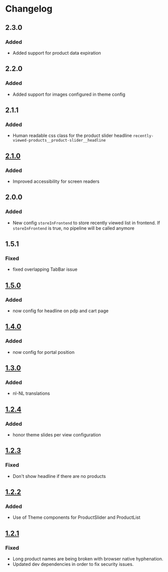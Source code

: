 # Changelog

## 2.3.0
### Added
* Added support for product data expiration

## 2.2.0
### Added
* Added support for images configured in theme config

## 2.1.1
### Added
* Human readable css class for the product slider headline `recently-viewed-products__product-slider__headline`

## [2.1.0]
### Added
* Improved accessibility for screen readers

## 2.0.0
### Added
* New config `storeInFrontend` to store recently viewed list in frontend. If `storeInFrontend` is true, no pipeline will be called anymore

## 1.5.1
### Fixed
* fixed overlapping TabBar issue

## [1.5.0]
### Added
* now config for headline on pdp and cart page

## [1.4.0]
### Added
* now config for portal position

## [1.3.0]
### Added
* nl-NL translations

## [1.2.4]
### Added
* honor theme slides per view configuration

## [1.2.3]
### Fixed
* Don't show headline if there are no products

## [1.2.2]
### Added
* Use of Theme components for ProductSlider and ProductList

## [1.2.1]
### Fixed
* Long product names are being broken with browser native hyphenation.
* Updated dev dependencies in order to fix security issues.

[2.2.0]: https://github.com/shopgate/ext-recently-viewed-products/compare/v2.1.0...v2.2.0
[2.1.0]: https://github.com/shopgate/ext-recently-viewed-products/compare/v2.0.0...v2.1.0
[1.5.0]: https://github.com/shopgate/ext-recently-viewed-products/compare/v1.4.0...v1.5.0
[1.4.0]: https://github.com/shopgate/ext-recently-viewed-products/compare/v1.3.0...v1.4.0
[1.3.0]: https://github.com/shopgate/ext-recently-viewed-products/compare/v1.2.4...v1.3.0
[1.2.4]: https://github.com/shopgate/ext-recently-viewed-products/compare/v1.2.3...v1.2.4
[1.2.3]: https://github.com/shopgate/ext-recently-viewed-products/compare/v1.2.2...v1.2.3
[1.2.2]: https://github.com/shopgate/ext-recently-viewed-products/compare/v1.2.1...v1.2.2
[1.2.1]: https://github.com/shopgate/ext-recently-viewed-products/compare/v1.2.0...v1.2.1
